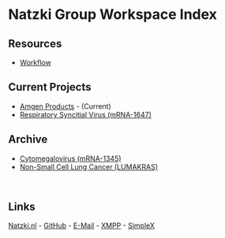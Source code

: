 # Natzki Group Workspace Index

## Resources
- [Workflow](./workflow)

## Current Projects

- [Amgen Products](./amgen) - (Current)
- [Respiratory Syncitial Virus (mRNA-1647)](./rsv/)

## Archive


- [Cytomegalovirus (mRNA-1345)](./cmv/)
- [Non-Small Cell Lung Cancer (LUMAKRAS)](./nsclc/)


<br>


## Links

[Natzki.nl](https://natzki.nl) -
[GitHub](https://github.com/natzki-group) -
[E-Mail](mailto://info@natzki.nl) -
[XMPP](mxpp://natzki@gnu.gr) -
[SimpleX](https://simplex.chat/contact#/?v=1-2&smp=smp%3A%2F%2FSkIkI6EPd2D63F4xFKfHk7I1UGZVNn6k1QWZ5rcyr6w%3D%40smp9.simplex.im%2FBQjg9o4RdARrYQPmosvMpf7nTUY_wPpy%23%2F%3Fv%3D1-2%26dh%3DMCowBQYDK2VuAyEABAYqP5EgcglyFfUEoLT2ARsbcolWBffHr_9dksSbOHc%253D%26srv%3Djssqzccmrcws6bhmn77vgmhfjmhwlyr3u7puw4erkyoosywgl67slqqd.onion)  
